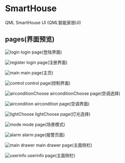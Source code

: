 # SmartHouse
QML SmartHouse UI (QML智能家居UI)

## pages(界面预览)

![login](https://github.com/XuChaoChi/SmartHouse/blob/master/pages_preview/LOGIN.png)
login page(登陆界面)

![register](https://github.com/XuChaoChi/SmartHouse/blob/master/pages_preview/REG.png)
login page(注册界面)

![main](https://github.com/XuChaoChi/SmartHouse/blob/master/pages_preview/MAIN.png)
main page(主页)

![control](https://github.com/XuChaoChi/SmartHouse/blob/master/pages_preview/CONTROL.png)
control page(控制界面)

![airconditionChoose](https://github.com/XuChaoChi/SmartHouse/blob/master/pages_preview/AIRCONDITION_CHOOSE.png.png)
airconditionChoose page(空调选择)

![aircondition](https://github.com/XuChaoChi/SmartHouse/blob/master/pages_preview/AIRCONDITION.png)
aircondition page(空调界面)

![lightChoose](https://github.com/XuChaoChi/SmartHouse/blob/master/pages_preview/LIGHT_CHOOSE.png)
lightChoose page(灯光选择)

![mode](https://github.com/XuChaoChi/SmartHouse/blob/master/pages_preview/MODE.png)
mode page(场景模式)

![alarm](https://github.com/XuChaoChi/SmartHouse/blob/master/pages_preview/ALARM.png)
alarm page(报警页面)

![main drawer](https://github.com/XuChaoChi/SmartHouse/blob/master/pages_preview/MAIN_DRAWER.png)
main drawer page(主面侧栏)

![userinfo](https://github.com/XuChaoChi/SmartHouse/blob/master/pages_preview/USER_INFO.png)
userinfo page(主面侧栏)

